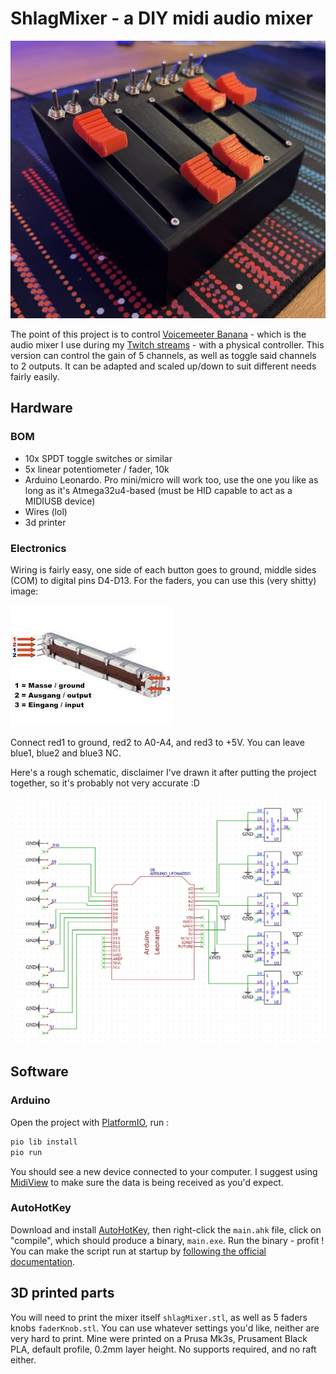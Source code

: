 # ShlagMixer - a DIY midi audio mixer

![](/pics/finishedProduct.jpg)

The point of this project is to control [Voicemeeter Banana](https://vb-audio.com/Voicemeeter/banana.htm) - which is the audio mixer I use during my [Twitch streams](https://twitch.tv/tiphedor) - with a physical controller. This version can control the gain of 5 channels, as well as toggle said channels to 2 outputs. It can be adapted and scaled up/down to suit different needs fairly easily.

## Hardware

### BOM

 - 10x SPDT toggle switches or similar
 - 5x linear potentiometer / fader, 10k
 - Arduino Leonardo. Pro mini/micro will work too, use the one you like as long as it's Atmega32u4-based (must be HID capable to act as a MIDIUSB device)
 - Wires (lol)
 - 3d printer
 
### Electronics
 
Wiring is fairly easy, one side of each button goes to ground, middle sides (COM) to digital pins D4-D13. For the faders, you can use this (very shitty) image: 
 
![](/pics/pinout.jpg)
 
Connect red1 to ground, red2 to A0-A4, and red3 to +5V. You can leave blue1, blue2 and blue3 NC.
 
Here's a rough schematic, disclaimer I've drawn it after putting the project together, so it's probably not very accurate :D 
 
![](/pics/schematics.png)

## Software

### Arduino

Open the project with [PlatformIO](https://platformio.org/), run : 

```bash
pio lib install
pio run
```

You should see a new device connected to your computer. I suggest using [MidiView](https://hautetechnique.com/midi/midiview/) to make sure the data is being received as you'd expect.

### AutoHotKey

Download and install [AutoHotKey](https://www.autohotkey.com/), then right-click the `main.ahk` file, click on "compile", which should produce a binary, `main.exe`. Run the binary - profit ! You can make the script run at startup by [following the official documentation](https://www.autohotkey.com/docs/FAQ.htm#Startup).

## 3D printed parts

You will need to print the mixer itself `shlagMixer.stl`, as well as 5 faders knobs `faderKnob.stl`. You can use whatever settings you'd like, neither are very hard to print. Mine were printed on a Prusa Mk3s, Prusament Black PLA, default profile, 0.2mm layer height. No supports required, and no raft either.
